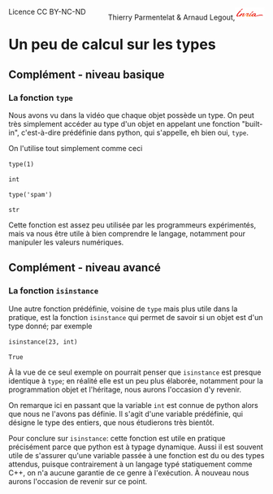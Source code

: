 
<span style="float:left;">Licence CC BY-NC-ND</span><span style="float:right;">Thierry Parmentelat &amp; Arnaud Legout,<img src="media/inria-25.png" style="display:inline"></span><br/>

# Un peu de calcul sur les types

## Complément - niveau basique

### La fonction `type`

Nous avons vu dans la vidéo que chaque objet possède un type. On peut très simplement accéder au type d'un objet en appelant une fonction "built-in", c'est-à-dire prédéfinie dans python, qui s'appelle, eh bien oui, `type`.

On l'utilise tout simplement comme ceci


```
type(1)
```




    int




```
type('spam')
```




    str



Cette fonction est assez peu utilisée par les programmeurs expérimentés, mais va nous être utile à bien comprendre le langage, notamment pour manipuler les valeurs numériques.

## Complément - niveau avancé

### La fonction `isinstance`

Une autre fonction prédéfinie, voisine de `type` mais plus utile dans la pratique, est la fonction `isinstance` qui permet de savoir si un objet est d'un type donné; par exemple


```
isinstance(23, int)
```




    True



À la vue de ce seul exemple on pourrait penser que `isinstance` est presque identique à `type`; en réalité elle est un peu plus élaborée, notamment pour la programmation objet et l'héritage, nous aurons l'occasion d'y revenir.

On remarque ici en passant que la variable `int` est connue de python alors que nous ne l'avons pas définie. Il s'agit d'une variable prédéfinie, qui désigne le type des entiers, que nous étudierons très bientôt.

Pour conclure sur `isinstance`: cette fonction est utile en pratique précisément parce que python est à typage dynamique. Aussi il est souvent utile de s'assurer qu'une variable passée à une fonction est du ou des types attendus, puisque contrairement à un langage typé statiquement comme C++, on n'a aucune garantie de ce genre à l'exécution. À nouveau nous aurons l'occasion de revenir sur ce point.
